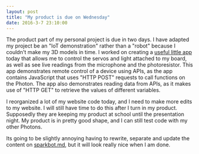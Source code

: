 ```yaml
---
layout: post
title: "My product is due on Wednesday"
date: 2016-3-7 23:10:00
---
```


The product part of my personal project is due in two days.  I have adapted my project be an "IoT demonstration" rather than a "robot" because I couldn't make my 3D models in time.  I worked on creating a [useful little app](/app) today that allows me to control the servos and light attached to my board, as well as see live readings from the microphone and the photoresistor.  This app demonstrates remote control of a device using APIs, as the app contains JavaScript that uses "HTTP POST" requests to call functions on the Photon.  The app also demonstrates reading data from APIs, as it makes use of "HTTP GET" to retrieve the values of different variables.

I reorganized a lot of my website code today, and I need to make more edits to my website.  I will still have time to do this after I turn in my product.  Supposedly they are keeping my product at school until the presentation night.  My product is in pretty good shape, and I can still test code with my other Photons.

Its going to be slightly annoying having to rewrite, separate and update the content on [sparkbot.md](/sparkbot), but it will look really nice when I am done.
